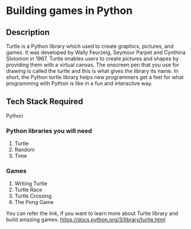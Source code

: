 # Building games in Python

## Description 

  Turtle is a Python library which used to create graphics, pictures, and games. It was developed by Wally Feurzeig, Seymour Parpet and Cynthina Slolomon in 1967.
  Turtle enables users to create pictures and shapes by providing them with a virtual canvas. The onscreen pen that you use for drawing is called the turtle and this is what gives the library its name. In short, the Python turtle library helps new programmers get a feel for what programming with Python is like in a fun and interactive way.
  
## Tech Stack Required

  Python
  
### Python libraries you will need

1. Turtle 
2. Random 
3. Time 

### Games

1. Writing Turtle
2. Turtle Race
3. Turtle Crossing
4. The Pong Game
  
  
  You can refer the link, if you want to learn more about Turtle library and build amazing games.
  https://docs.python.org/3/library/turtle.html
